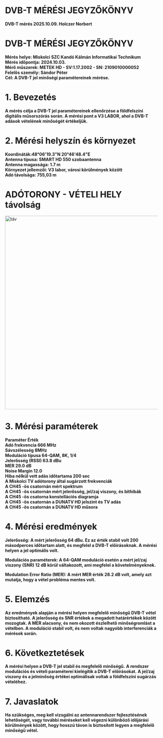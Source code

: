 # DVB-T MÉRÉSI JEGYZŐKÖNYV
   
**DVB-T mérés 2025.10.09. Holczer Norbert**

# DVB-T MÉRÉSI JEGYZŐKÖNYV
**Mérés helye: Miskolci SZC Kandó Kálmán Informatikai Technikum**    
**Mérés időpontja: 2024.10.03.**     
**Mérő műszerek: METEK HD - SV:1.17.2002 - SN: 2109010000052**     
**Felelős személy: Sándor Péter**     
**Cél: A DVB-T jel minőségi paramétereinek mérése.**     

# 1. Bevezetés
**A mérés célja a DVB-T jel paramétereinek ellenőrzése a földfelszíni digitális műsorszórás során. A mérési pont a V3 LABOR, ahol a DVB-T adások vételének minőségét értékeljük.**

# 2. Mérési helyszín és környezet
**Koordináták:48°06'19.3"N 20°46'48.4"E**    
**Antenna típusa: SMART HD 550 szobaantenna**    
**Antenna magassága: 1.7 m**   
**Környezet jellemzői: V3 labor, városi körülmények között**  
**Adó távolsága: 755,03 m**   

# ADÓTORONY - VÉTELI HELY távolság
<img width="618" height="637" alt="táv" src="https://github.com/user-attachments/assets/160fe8ec-3ce6-4501-b70e-83c113857188" />

# 3. Mérési paraméterek
**Paraméter      	   Érték**    
**Adó frekvencia	   666 MHz**    
**Sávszélesség	      8MHz**    
**Moduláció típusa	64-QAM, 8K, 1/4**    
**Jelerősség (RSSI)	63.8 dBu**   
**MER	29.0 dB**   
**Noise Margin	12.0**   
**Hiba nélkül vett adás időtartama	200 sec**   
**A Miskolci TV adótorony által sugárzott frekvenciák**   
**A CH45 -ös csatornán mért spektrum**   
**A CH45 -ös csatornán mért jelerősség, jel/zaj viszony, és bithibák**   
**A CH45 -ös csatorna konstellációs diagramja**    
**A CH45 -ös csatornán a DUNATV HD jelszint és TV adás**    
**A CH45 -ös csatornán a DUNATV HD műsora**   

# 4. Mérési eredmények
**Jelerősség: A mért jelerősség 64 dBu. Ez az érték stabil volt 200 másodperces időtartam alatt, és megfelel a DVB-T előírásoknak. A mérési helyen a jel optimális volt.**

**Modulációs paraméterek: A 64-QAM moduláció esetén a mért jel/zaj viszony (SNR) 12 dB körül váltakozott, ami megfelel a követelményeknek.**

**Modulation Error Ratio (MER): A mért MER érték 28.2 dB volt, amely azt mutatja, hogy a vétel probléma mentes volt.**

# 5. Elemzés
**Az eredmények alapján a mérési helyen megfelelő minőségű DVB-T vétel biztosítható. A jelerősség és SNR értékek a megadott határértékek között mozogtak. A MER alacsony, és nem okozott észlelhető minőségromlást a vételben. A moduláció stabil volt, és nem voltak nagyobb interferenciák a mérések során.**

# 6. Következtetések
**A mérési helyen a DVB-T jel stabil és megfelelő minőségű.**
**A rendszer modulációs és vételi paraméterei kielégítik a DVB-T előírásokat.**
**A jel/zaj viszony és a jelminőség értékei optimálisak voltak a földfelszíni sugárzás vételéhez.**

# 7. Javaslatok
**Ha szükséges, meg kell vizsgálni az antennarendszer fejlesztésének lehetőségét, vagy további méréseket kell végezni különböző időjárási körülmények között, hogy hosszú távon is biztosított legyen a megfelelő minőségű vétel.**
